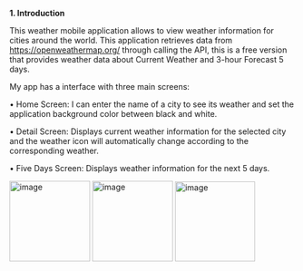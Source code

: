 **1.	Introduction**

This weather mobile application allows to view weather information for cities around the world. This application retrieves data from https://openweathermap.org/ through calling the API, this is a free version that provides weather data about Current Weather and 3-hour Forecast 5 days.

My app has a interface with three main screens: 

•	Home Screen: I can enter the name of a city to see its weather and set the application background color between black and white.

•	Detail Screen: Displays current weather information for the selected city and the weather icon will automatically change according to the corresponding weather.

•	Five Days Screen: Displays weather information for the next 5 days. 

<img width="142" alt="image" src="https://github.com/hoanpham17/final_portfolio/assets/79062598/79d7161a-e971-4819-840c-8603dfa4bf4b">
<img width="142" alt="image" src="https://github.com/hoanpham17/final_portfolio/assets/79062598/af014af7-9d78-4a1b-84e3-52aeba34e78d">
<img width="141" alt="image" src="https://github.com/hoanpham17/final_portfolio/assets/79062598/abc74594-ada6-4954-b338-154b3eca3b8b">


